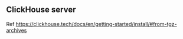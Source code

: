 ## ClickHouse server

Ref https://clickhouse.tech/docs/en/getting-started/install/#from-tgz-archives
